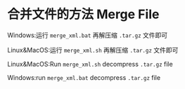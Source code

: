# 合并文件的方法 Merge File

Windows:运行 `merge_xml.bat`  再解压缩 `.tar.gz` 文件即可

Linux&MacOS:运行 `merge_xml.sh`  再解压缩 `.tar.gz` 文件即可

Linux&MacOS:Run `merge_xml.sh`  decompress `.tar.gz` file

Windows:run `merge_xml.bat`  decompress `.tar.gz` file